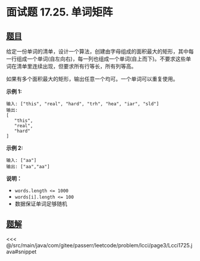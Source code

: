# 面试题 17.25. 单词矩阵

## [题目](https://leetcode.cn/problems/word-rectangle-lcci/)
给定一份单词的清单，设计一个算法，创建由字母组成的面积最大的矩形，其中每一行组成一个单词(自左向右)，每一列也组成一个单词(自上而下)。不要求这些单词在清单里连续出现，但要求所有行等长，所有列等高。

如果有多个面积最大的矩形，输出任意一个均可。一个单词可以重复使用。

**示例 1:**

    输入: ["this", "real", "hard", "trh", "hea", "iar", "sld"]
    输出:
    [
       "this",
       "real",
       "hard"
    ]

**示例 2:**

    输入: ["aa"]
    输出: ["aa","aa"]

**说明：**

* `words.length <= 1000`
* `words[i].length <= 100`
* 数据保证单词足够随机


## [题解](https://github.com/PasseRR/JavaLeetCode/blob/master/src/main/java/com/gitee/passerr/leetcode/problem/lcci/page3/Lcci1725.java)

<<< @/src/main/java/com/gitee/passerr/leetcode/problem/lcci/page3/Lcci1725.java#snippet
